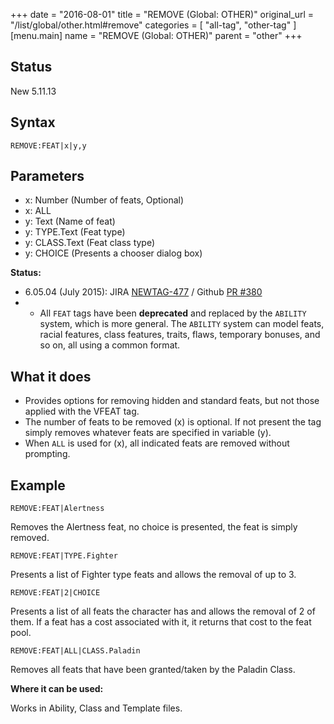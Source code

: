 +++
date = "2016-08-01"
title = "REMOVE (Global: OTHER)"
original_url = "/list/global/other.html#remove"
categories = [ "all-tag", "other-tag" ]
[menu.main]
    name = "REMOVE (Global: OTHER)"
    parent = "other"
+++

## Status

New 5.11.13

## Syntax

`REMOVE:FEAT|x|y,y`

## Parameters

-   x: Number (Number of feats, Optional)
-   x: ALL
-   y: Text (Name of feat)
-   y: TYPE.Text (Feat type)
-   y: CLASS.Text (Feat class type)
-   y: CHOICE (Presents a chooser dialog box)



<span id="remove"></span>

**Status:**

-   6.05.04 (July 2015): JIRA
    [NEWTAG-477](http://jira.pcgen.org/browse/NEWTAG-477) / Github [PR
    \#380](https://github.com/PCGen/pcgen/pull/380)
-   -   All `FEAT` tags have been **deprecated** and replaced by the
        `ABILITY` system, which is more general. The `ABILITY` system
        can model feats, racial features, class features, traits, flaws,
        temporary bonuses, and so on, all using a common format.

What it does
------------

-   Provides options for removing hidden and standard feats, but not
    those applied with the VFEAT tag.
-   The number of feats to be removed (x) is optional. If not present
    the tag simply removes whatever feats are specified in variable (y).
-   When `ALL` is used for (x), all indicated feats are removed
    without prompting.

Example
-------

`REMOVE:FEAT|Alertness`

Removes the Alertness feat, no choice is presented, the feat is simply
removed.

`REMOVE:FEAT|TYPE.Fighter`

Presents a list of Fighter type feats and allows the removal of up to 3.

`REMOVE:FEAT|2|CHOICE`

Presents a list of all feats the character has and allows the removal of
2 of them. If a feat has a cost associated with it, it returns that cost
to the feat pool.

`REMOVE:FEAT|ALL|CLASS.Paladin`

Removes all feats that have been granted/taken by the Paladin Class.

**Where it can be used:**

Works in Ability, Class and Template files.

